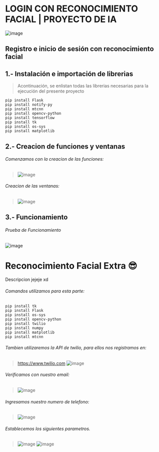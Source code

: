 # LOGIN CON RECONOCIMIENTO FACIAL | PROYECTO DE IA
![image](https://user-images.githubusercontent.com/74626067/188521662-cb7c3dca-4d58-4291-b8a1-843ebcc71ca7.png) 

## Registro e inicio de sesión con reconocimiento facial


## 1.- Instalación e importación de librerias

> Acontinuación, se enlistan todas las librerias necesarias para la ejecución del presente proyecto
```
pip install Flask
pip install notify-py
pip install mtcnn
pip install opencv-python
pip install tensorflow
pip install tk
pip install os-sys
pip install matplotlib
```
## 2.- Creacion de funciones y ventanas
###### Comenzamos con la creacion de las funciones:
> ![image](https://user-images.githubusercontent.com/74798975/188522559-98fb0f35-b2c5-45ca-839e-bd9fbe2fa7f6.png)

###### Creacion de las ventanas:
> ![image](https://user-images.githubusercontent.com/74798975/188522590-7b3f044d-eb8d-4c2c-b026-4000ae186016.png)

## 3.- Funcionamiento
###### Prueba de Funcionamiento
![image](https://user-images.githubusercontent.com/74626067/188522788-75934d49-bee5-4465-9d04-baff60ccf091.png)

# Reconocimiento Facial Extra 😎
Descripcion jejeje xd

###### Comandos utilizamos para esta parte:
```
pip install tk
pip install Flask
pip install os-sys
pip install opencv-python
pip install twilio
pip install numpy
pip install matplotlib
pip install mtcnn
```
###### Tambien utilizaremos la API de twilio, para ellos nos registramos en:
> https://www.twilio.com
![image](https://user-images.githubusercontent.com/74798975/188524835-aac5e8b7-e2a4-4402-9b60-eba4239ca0af.png)

###### Verificamos con nuestro email:
> ![image](https://user-images.githubusercontent.com/74798975/188525389-247aac05-f95a-4fca-8e85-3ed1e56a30e1.png)
###### Ingresamos nuestro numero de telefono:
> ![image](https://user-images.githubusercontent.com/74798975/188525422-3fb73a1a-9086-42d0-a69c-eadf04362e6f.png)
###### Establecemos los siguientes parametros.
> ![image](https://user-images.githubusercontent.com/74798975/188527104-314fc4c4-8c36-402a-9ba2-8e6dcbc37bfa.png)
> ![image](https://user-images.githubusercontent.com/74798975/188527118-dee52e47-7544-4710-801e-90310e114458.png)


